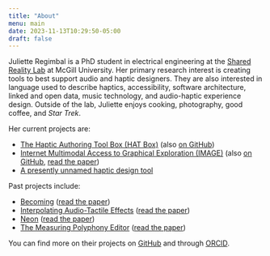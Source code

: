 ```yaml
---
title: "About"
menu: main
date: 2023-11-13T10:29:50-05:00
draft: false
---
```


Juliette Regimbal is a PhD student in electrical engineering at the [Shared Reality Lab](https://srl.mcgill.ca) at McGill University.
Her primary research interest is creating tools to best support audio and haptic designers.
They are also interested in language used to describe haptics, accessibility, software architecture, linked and open data, music technology, and audio-haptic experience design.
Outside of the lab, Juliette enjoys cooking, photography, good coffee, and *Star Trek*.

Her current projects are:

* [The Haptic Authoring Tool Box (HAT Box)](https://srl.mcgill.ca/hat-box) (also [on GitHub](https://github.com/JRegimbal/hat-box))
* [Internet Multimodal Access to Graphical Exploration (IMAGE)](https://image.a11y.mcgill.ca) (also [on GitHub](https://github.com/Shared-Reality-Lab/IMAGE-server), [read the paper](https://doi.org/10.1145/3665223))
* [A presently unnamed haptic design tool](https://github.com/JRegimbal/haptic-swatch)

Past projects include:

* [Becoming](https://sonicarts.ucsd.edu/research/becoming.html) ([read the paper](https://doi.org/10.1145/3532834.3536209))
* [Interpolating Audio-Tactile Effects](https://github.com/JRegimbal/mmi) ([read the paper](https://doi.org/10.21428/92fbeb44.1084cb07))
* [Neon](https://github.com/DDMAL/Neon) ([read the paper](https://doi.org/10.17613/d41w-n008))
* [The Measuring Polyphony Editor](https://github.com/MeasuringPolyphony/mp_editor) ([read the paper](https://doi.org/10.17613/5k88-9z02))

You can find more on their projects on [GitHub](https://github.com/JRegimbal) and through [ORCID](https://orcid.org/0000-0003-4902-046X).
